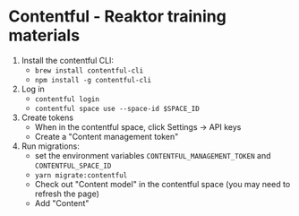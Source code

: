 # Contentful - Reaktor training materials

1. Install the contentful CLI:
   * `brew install contentful-cli`
   * `npm install -g contentful-cli`
2. Log in
   * `contentful login`
   * `contentful space use --space-id $SPACE_ID`
3. Create tokens
   * When in the contentful space, click Settings -> API keys
   * Create a "Content management token"
4. Run migrations:
   * set the environment variables `CONTENTFUL_MANAGEMENT_TOKEN` and `CONTENTFUL_SPACE_ID`
   * `yarn migrate:contentful`
   * Check out "Content model" in the contentful space (you may need to refresh the page)
   * Add "Content"
